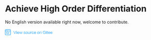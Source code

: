 ﻿# Achieve High Order Differentiation

No English version available right now, welcome to contribute.

<a href="https://gitee.com/mindspore/docs/blob/master/tutorials/training/source_en/advanced_use/achieve_high_order_differentiation.md" target="_blank"><img src="../_static/logo_source.png"></a>
